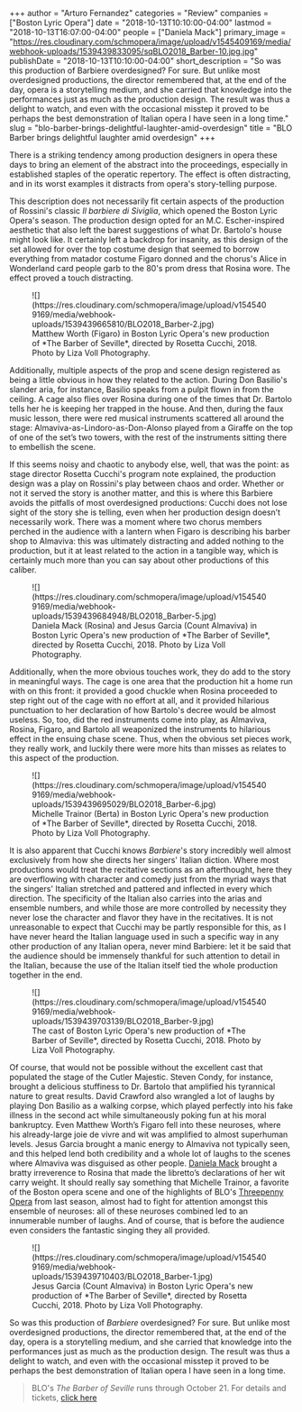+++
author = "Arturo Fernandez"
categories = "Review"
companies = ["Boston Lyric Opera"]
date = "2018-10-13T10:10:00-04:00"
lastmod = "2018-10-13T16:07:00-04:00"
people = ["Daniela Mack"]
primary_image = "https://res.cloudinary.com/schmopera/image/upload/v1545409169/media/webhook-uploads/1539439833095/sqBLO2018_Barber-10.jpg.jpg"
publishDate = "2018-10-13T10:10:00-04:00"
short_description = "So was this production of Barbiere overdesigned? For sure. But unlike most overdesigned productions, the director remembered that, at the end of the day, opera is a storytelling medium, and she carried that knowledge into the performances just as much as the production design. The result was thus a delight to watch, and even with the occasional misstep it proved to be perhaps the best demonstration of Italian opera I have seen in a long time."
slug = "blo-barber-brings-delightful-laughter-amid-overdesign"
title = "BLO Barber brings delightful laughter amid overdesign"
+++

There is a striking tendency among production designers in opera these days to bring an element of the abstract into the proceedings, especially in established staples of the operatic repertory. The effect is often distracting, and in its worst examples it distracts from opera's story-telling purpose. 

This description does not necessarily fit certain aspects of the production of Rossini's classic *Il barbiere di Siviglia*, which opened the Boston Lyric Opera's season. The production design opted for an M.C. Escher-inspired aesthetic that also left the barest suggestions of what Dr. Bartolo's house might look like. It certainly left a backdrop for insanity, as this design of the set allowed for over the top costume design that seemed to borrow everything from matador costume Figaro donned and the chorus's Alice in Wonderland card people garb to the 80's prom dress that Rosina wore. The effect proved a touch distracting.

<figure data-type="image">
![](https://res.cloudinary.com/schmopera/image/upload/v1545409169/media/webhook-uploads/1539439665810/BLO2018_Barber-2.jpg)
<figcaption>Matthew Worth (Figaro) in Boston Lyric Opera's new production of *The Barber of Seville*, directed by Rosetta Cucchi, 2018. Photo by Liza Voll Photography.</figcaption>
</figure>
	
Additionally, multiple aspects of the prop and scene design registered as being a little obvious in how they related to the action. During Don Basilio's slander aria, for instance, Basilio speaks from a pulpit flown in from the ceiling. A cage also flies over Rosina during one of the times that Dr. Bartolo tells her he is keeping her trapped in the house. And then, during the faux music lesson, there were red musical instruments scattered all around the stage: Almaviva-as-Lindoro-as-Don-Alonso played from a Giraffe on the top of one of the set’s two towers, with the rest of the instruments sitting there to embellish the scene.

If this seems noisy and chaotic to anybody else, well, that was the point: as stage director Rosetta Cucchi's program note explained, the production design was a play on Rossini's play between chaos and order. Whether or not it served the story is another matter, and this is where this Barbiere avoids the pitfalls of most overdesigned productions: Cucchi does not lose sight of the story she is telling, even when her production design doesn’t necessarily work. There was a moment where two chorus members perched in the audience with a lantern when Figaro is describing his barber shop to Almaviva: this was ultimately distracting and added nothing to the production, but it at least related to the action in a tangible way, which is certainly much more than you can say about other productions of this caliber.

<figure data-type="image">
![](https://res.cloudinary.com/schmopera/image/upload/v1545409169/media/webhook-uploads/1539439684948/BLO2018_Barber-5.jpg)
<figcaption>Daniela Mack (Rosina) and Jesus Garcia (Count Almaviva) in Boston Lyric Opera's new production of *The Barber of Seville*, directed by Rosetta Cucchi, 2018. Photo by Liza Voll Photography.</figcaption>
</figure>

Additionally, when the more obvious touches work, they do add to the story in meaningful ways. The cage is one area that the production hit a home run with on this front: it provided a good chuckle when Rosina proceeded to step right out of the cage with no effort at all, and it provided hilarious punctuation to her declaration of how Bartolo's decree would be almost useless. So, too, did the red instruments come into play, as Almaviva, Rosina, Figaro, and Bartolo all weaponized the instruments to hilarious effect in the ensuing chase scene. Thus, when the obvious set pieces work, they really work, and luckily there were more hits than misses as relates to this aspect of the production.

<figure data-type="image">
![](https://res.cloudinary.com/schmopera/image/upload/v1545409169/media/webhook-uploads/1539439695029/BLO2018_Barber-6.jpg)
<figcaption>Michelle Trainor (Berta) in Boston Lyric Opera's new production of *The Barber of Seville*, directed by Rosetta Cucchi, 2018. Photo by Liza Voll Photography.</figcaption>
</figure>

It is also apparent that Cucchi knows *Barbiere*'s story incredibly well almost exclusively from how she directs her singers' Italian diction. Where most productions would treat the recitative sections as an afterthought, here they are overflowing with character and comedy just from the myriad ways that the singers' Italian stretched and pattered and inflected in every which direction. The specificity of the Italian also carries into the arias and ensemble numbers, and while those are more controlled by necessity they never lose the character and flavor they have in the recitatives. It is not unreasonable to expect that Cucchi may be partly responsible for this, as I have never heard the Italian language used in such a specific way in any other production of any Italian opera, never mind Barbiere: let it be said that the audience should be immensely thankful for such attention to detail in the Italian, because the use of the Italian itself tied the whole production together in the end.

<figure data-type="image">
![](https://res.cloudinary.com/schmopera/image/upload/v1545409169/media/webhook-uploads/1539439703139/BLO2018_Barber-9.jpg)
<figcaption>The cast of Boston Lyric Opera's new production of *The Barber of Seville*, directed by Rosetta Cucchi, 2018. Photo by Liza Voll Photography.</figcaption>
</figure>

Of course, that would not be possible without the excellent cast that populated the stage of the Cutler Majestic. Steven Condy, for instance, brought a delicious stuffiness to Dr. Bartolo that amplified his tyrannical nature to great results. David Crawford also wrangled a lot of laughs by playing Don Basilio as a walking corpse, which played perfectly into his fake illness in the second act while simultaneously poking fun at his moral bankruptcy. Even Matthew Worth’s Figaro fell into these neuroses, where his already-large joie de vivre and wit was amplified to almost superhuman levels. Jesus Garcia brought a manic energy to Almaviva not typically seen, and this helped lend both credibility and a whole lot of laughs to the scenes where Almaviva was disguised as other people. [Daniela Mack](/talking-with-singers-daniela-mack/) brought a bratty irreverence to Rosina that made the libretto’s declarations of her wit carry weight. It should really say something that Michelle Trainor, a favorite of the Boston opera scene and one of the highlights of BLO's [Threepenny Opera](/blos-threepenny-opera-a-misanthropic-delight/) from last season, almost had to fight for attention amongst this ensemble of neuroses: all of these neuroses combined led to an innumerable number of laughs. And of course, that is before the audience even considers the fantastic singing they all provided.

<figure data-type="image">
![](https://res.cloudinary.com/schmopera/image/upload/v1545409169/media/webhook-uploads/1539439710403/BLO2018_Barber-1.jpg)
<figcaption>Jesus Garcia (Count Almaviva) in Boston Lyric Opera's new production of *The Barber of Seville*, directed by Rosetta Cucchi, 2018. Photo by Liza Voll Photography.</figcaption>
</figure>

So was this production of *Barbiere* overdesigned? For sure. But unlike most overdesigned productions, the director remembered that, at the end of the day, opera is a storytelling medium, and she carried that knowledge into the performances just as much as the production design. The result was thus a delight to watch, and even with the occasional misstep it proved to be perhaps the best demonstration of Italian opera I have seen in a long time.

>BLO's *The Barber of Seville* runs through October 21. For details and tickets, [click here](https://blo.org/barber/)
